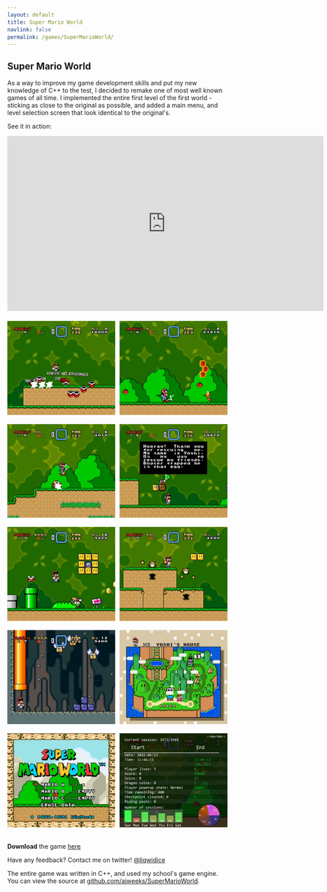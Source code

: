 ```yaml
---
layout: default
title: Super Mario World
navlink: false
permalink: /games/SuperMarioWorld/
---
```


<style type="text/css">
img.floatright
{
  float: right;
}
img
{
  padding-bottom: 18px;
}
.videoWrapper
{
  margin-bottom: 20px;
}
</style>

## Super Mario World

As a way to improve my game development skills and put my new knowledge of C++ to the test, I decided to remake one of most well known games of all time. I implemented the entire first level of the first world - sticking as close to the original as possible, and added a main menu, and level selection screen that look identical to the original's.

See it in action:

<div class="videoWrapper">
<iframe width="724" height="400" src="https://www.youtube.com/embed/9ZdGhZt0MlI" frameborder="0" allowfullscreen></iframe>
</div>

<img src="/assets/img/SMW_01.jpg" width="49%"/>
<img src="/assets/img/SMW_03.jpg" width="49%" class="floatright"/>
<img src="/assets/img/SMW_04.jpg" width="49%"/>
<img src="/assets/img/SMW_02.jpg" width="49%" class="floatright"/>
<img src="/assets/img/SMW_07.jpg" width="49%"/>
<img src="/assets/img/SMW_05.jpg" width="49%" class="floatright"/>
<img src="/assets/img/SMW_06.jpg" width="49%"/>
<img src="/assets/img/SMW_08.jpg" width="49%" class="floatright"/>
<img src="/assets/img/SMW_09.jpg" width="49%"/>
<img src="/assets/img/SMW_10.jpg" width="49%" class="floatright"/>

**Download** the game [here](https://www.dropbox.com/s/uwgc71l5n1k3hdk/SuperMarioWorld_v1.0.zip?dl=0)

Have any feedback? Contact me on twitter! [@liqwidice](https://twitter.com/liqwidice)

The entire game was written in C++, and used my school's game engine. You can view the source at [github.com/ajweeks/SuperMarioWorld](https://github.com/ajweeks/SuperMarioWorld).
